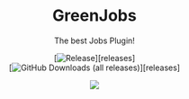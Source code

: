 [statistics]: https://bstats.org/plugin/bukkit/GreenJobs


<div align="center">
 
# GreenJobs

The best Jobs Plugin!

[![Release](https://img.shields.io/github/v/release/Warsteiner37/GreenJobs?style=for-the-badge&include_prereleases&sort=semver)][releases]  
[![GitHub Downloads (all releases)](https://img.shields.io/github/downloads/Warsteiner37/GreenJobs/total?style=for-the-badge&amp;label=GitHub&amp;prefix=downloads%20&amp;color=4078c0&amp;logo=github)][releases]
</div>
 
<p align="center">
    <a href="https://bstats.org/plugin/bukkit/GreenJobs" title="GreenJobs on bStats">
        <img src="https://bstats.org/signatures/bukkit/GreenJobs.svg" />
    </a>
</p>
